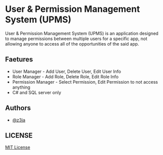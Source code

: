 # User & Permission Management System (UPMS)

User & Permission Management System (UPMS) is an application designed to manage permissions between multiple users for a specific app, not allowing anyone to access all of the opportunities of the said app.

## Faetures

- User Manager - Add User, Delete User, Edit User Info
- Role Manager - Add Role, Delete Role, Edit Role Info
- Permission Manager - Select Permission, Edit Permission to not access anything
- C# and SQL server only

## Authors

- [@z3ja](https://github.com/z3ja)

## LICENSE

[MIT License](LICENSE)
